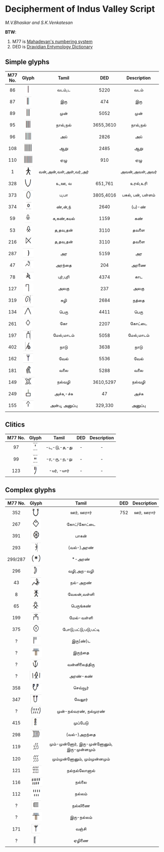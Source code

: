 # Decipherment of Indus Valley Script


*M.V.Bhaskar and S.K.Venkatesan*


**BTW**:

1. M77 is [Mahadevan's numbering system](https://indusscript.in/)
2. DED is [Dravidian Entymology Dictionary](https://dsal.uchicago.edu/dictionaries/burrow/)


## Simple glyphs


|M77 No.|Glyph|Tamil|DED|Description|
|:---:|:---:|:---:|:---:|:---:|
|86|<img alt="M86" src="ivc-logos/M86.png" height="30px">|வடம்,ட|5220|வடம்|
|87|<img alt="M87" src="ivc-logos/M87.png" height="30px">|இரு|474|இரு|
|89|<img alt="M89" src="ivc-logos/M89.png" height="30px">|முன்|5052|முன்|
|95|<img alt="M95" src="ivc-logos/M95.png" height="30px">|நால்,நல்|3655,3610|நால்,நல்|
|96|<img alt="M96" src="ivc-logos/M96.png" height="30px">|அய்|2826|அய்|
|108|<img alt="M108" src="ivc-logos/M108.png" height="30px">|ஆறு|2485|ஆறு|
|110|<img alt="M110" src="ivc-logos/M110.png" height="30px">|ஏழு|910|ஏழு|
|1|<img alt="M1" src="ivc-logos/M1.png" height="30px">|வன்,அன்,வள்,அள்,வர்,அர்||அவன்,அவள்,அவர்|
|328|<img alt="M86" src="ivc-logos/M328.png" height="30px">|உ,ஊ, வ|651,761|உரல்,உரி|
|373|<img alt="M86" src="ivc-logos/M373.png" height="30px">|ப,பா|3805,4016|பகல், பன், பள்ளம்|
|374|<img alt="M86" src="ivc-logos/M374.png" height="30px">|ண்,ன்,ந்|2640|(ப)-ண்|
|59|<img alt="M86" src="ivc-logos/M59.png" height="30px">|க,கண்,கயல்|1159|கண்|
|53|<img alt="M86" src="ivc-logos/M53.png" height="30px">|த,தவ,தன்|3110|தவளை|
|216|<img alt="M86" src="ivc-logos/M216.png" height="30px">|த,தவ,தன்|3110|தவளை|
|287|<img alt="M86" src="ivc-logos/M287.png" height="30px">|அர|5159|அர|
|47|<img alt="M86" src="ivc-logos/M47.png" height="30px">|அரந்தை|204|அரணை|
|78|<img alt="M86" src="ivc-logos/M78.png" height="30px">|புர்,புரி|4374|காட|
|127|<img alt="M86" src="ivc-logos/M127.png" height="30px">|அலகு|237|அலகு|
|319|<img alt="M86" src="ivc-logos/M319.png" height="30px">|சுழி|2684|நத்தை|
|134|<img alt="M86" src="ivc-logos/M134.png" height="30px">|பெரு|4411|பெரு|
|261|<img alt="M86" src="ivc-logos/M261.png" height="30px">|கோ|2207|கோட்டை|
|197|<img alt="M86" src="ivc-logos/M197.png" height="30px">|மேல்,மாடம்|5058|மேல்,மாடம்|
|402|<img alt="M86" src="ivc-logos/M402.png" height="30px">|நாடு|3638|நாடு|
|162|<img alt="M86" src="ivc-logos/M162.png" height="30px">|வேல்|5536|வேல்|
|181|<img alt="M86" src="ivc-logos/M181.png" height="30px">|வலை|5288|வலை|
|149|<img alt="M86" src="ivc-logos/M149.png" height="30px">|நல்வழி|3610,5297|நல்வழி|
|249|<img alt="M86" src="ivc-logos/M249.png" height="30px">|அச்சு,-ச்சு|47|அச்சு|
|155|<img alt="M86" src="ivc-logos/M155.png" height="30px">|அன்பு, அனுப்பு|329,330|அனுப்பு|


## Clitics

|M77 No.|Glyph|Tamil|DED|Description|
|:---:|:---:|:---:|:---:|:---:|
|97|<img alt="M86" src="ivc-logos/M97.png" height="30px">|-ட,-டு,-த,-து|-|-|
|99|<img alt="M86" src="ivc-logos/M99.png" height="30px">|-ர,-ரு,-ற,-று|-|-|
|123|<img alt="M86" src="ivc-logos/M123.png" height="30px">|-யர், -யார்|-|-|


## Complex glyphs

|M77 No.|Glyph|Tamil|DED|Description|
|:---:|:---:|:---:|:---:|:---:|
352|<img alt="M352" src="ivc-logos/M352.png" height="30px">|ஊர், ஊரார்|752|ஊர், ஊரார்|
|267|<img alt="M267" src="ivc-logos/M267.png" height="30px">|கோட்/கோட்டை|||
|391|<img alt="M391" src="ivc-logos/M391.png" height="30px">|பாகன்|||
|293|<img alt="M293" src="ivc-logos/M293.png" height="30px">|(வல்-)அரண்|||
|299/287|<img alt="M299-M287" src="ivc-logos/M299-M287.png" height="30px">|*-அரண்|||
|296|<img alt="M296" src="ivc-logos/M296.png" height="30px">|வழி,அற-வழி|||
|43|<img alt="M43" src="ivc-logos/M43.png" height="30px">|நல்-அறண்|||
|8|<img alt="M8" src="ivc-logos/M8.png" height="30px">|வேலன்,வள்ளி|||
|65|<img alt="M65" src="ivc-logos/M65.png" height="30px">|பெருங்கண்|||
|199|<img alt="M199" src="ivc-logos/M199.png" height="30px">|மேல்-வள்ளி|||
|375|<img alt="M375" src="ivc-logos/M375.png" height="30px">|போடு,பட்டு,படு,பட்டி|||
|?|<img alt="MD2" src="ivc-logos/MD2.png" height="30px">|இரு(ண்)ட|||
|?|<img alt="M2L4" src="ivc-logos/M2L4.png" height="30px">|இருந்தை|||
|?|<img alt="MVD2" src="ivc-logos/MVD2.png" height="30px">|வன்னிலைத்திரு|||
|?|<img alt="MDKD" src="ivc-logos/MDKD.png" height="30px">|அரண்-கண்|||
|358|<img alt="M358" src="ivc-logos/M358.png" height="30px">|செவ்வூர்|||
|347|<img alt="M347" src="ivc-logos/M347.png" height="30px">|வேலூர்|||
|?|<img alt="MB34B" src="ivc-logos/MB34B.png" height="30px">|முன்-நல்வரண், நல்முரண்|||
|415|<img alt="M415" src="ivc-logos/M415.png" height="30px">|முப்பேடு|||
|298|<img alt="M298" src="ivc-logos/M298.png" height="30px">|(வல்-)அறந்தை|||
|119|<img alt="M119" src="ivc-logos/M119.png" height="30px">|மும்-முன்னோர், இரு-முன்னோனும், இரு-முன்னமும்||
|120|<img alt="M120" src="ivc-logos/M120.png" height="30px">|மும்முன்னோனும், மும்முன்னமும்|||
|121|<img alt="M121" src="ivc-logos/M121.png" height="30px">|நல்நல்லோனால்|||
|116|<img alt="M116" src="ivc-logos/M116.png" height="30px">|நல்லை|||
|112|<img alt="M112" src="ivc-logos/M112.png" height="30px">|நல்லம்|||
|?|<img alt="MJ4" src="ivc-logos/MJ4.png" height="30px">|நல்லிணை|||
|?|<img alt="M2L4" src="ivc-logos/M2L4.png" height="30px">|இரு-நல்லம்|||
|171|<img alt="M171" src="ivc-logos/M171.png" height="30px">|வஞ்சி|||
|?|<img alt="MJ7" src="ivc-logos/MJ7.png" height="30px">|ஏழிணை|||
